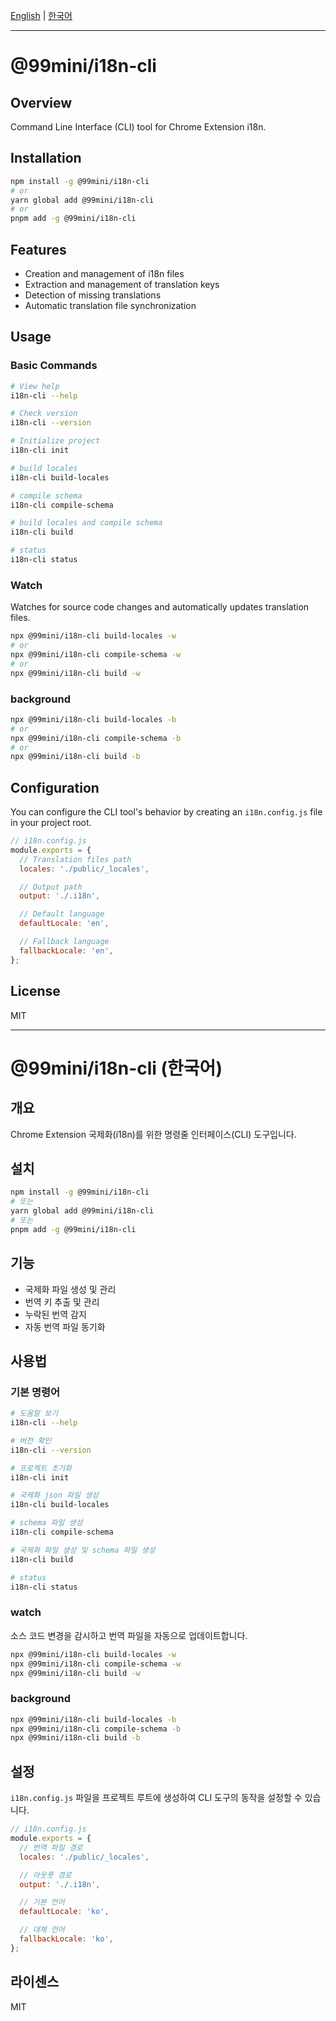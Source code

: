 [English](#99minii18n-cli) | [한국어](#99minii18n-cli-한국어)

---

# @99mini/i18n-cli

## Overview

Command Line Interface (CLI) tool for Chrome Extension i18n.

## Installation

```bash
npm install -g @99mini/i18n-cli
# or
yarn global add @99mini/i18n-cli
# or
pnpm add -g @99mini/i18n-cli
```

## Features

- Creation and management of i18n files
- Extraction and management of translation keys
- Detection of missing translations
- Automatic translation file synchronization

## Usage

### Basic Commands

```bash
# View help
i18n-cli --help

# Check version
i18n-cli --version

# Initialize project
i18n-cli init

# build locales
i18n-cli build-locales

# compile schema
i18n-cli compile-schema

# build locales and compile schema
i18n-cli build

# status
i18n-cli status
```

### Watch

Watches for source code changes and automatically updates translation files.

```bash
npx @99mini/i18n-cli build-locales -w
# or
npx @99mini/i18n-cli compile-schema -w
# or
npx @99mini/i18n-cli build -w
```

### background

```bash
npx @99mini/i18n-cli build-locales -b
# or
npx @99mini/i18n-cli compile-schema -b
# or
npx @99mini/i18n-cli build -b
```

## Configuration

You can configure the CLI tool's behavior by creating an `i18n.config.js` file in your project root.

```javascript
// i18n.config.js
module.exports = {
  // Translation files path
  locales: './public/_locales',

  // Output path
  output: './.i18n',

  // Default language
  defaultLocale: 'en',

  // Fallback language
  fallbackLocale: 'en',
};
```

## License

MIT

---

# @99mini/i18n-cli (한국어)

## 개요

Chrome Extension 국제화(i18n)를 위한 명령줄 인터페이스(CLI) 도구입니다.

## 설치

```bash
npm install -g @99mini/i18n-cli
# 또는
yarn global add @99mini/i18n-cli
# 또는
pnpm add -g @99mini/i18n-cli
```

## 기능

- 국제화 파일 생성 및 관리
- 번역 키 추출 및 관리
- 누락된 번역 감지
- 자동 번역 파일 동기화

## 사용법

### 기본 명령어

```bash
# 도움말 보기
i18n-cli --help

# 버전 확인
i18n-cli --version

# 프로젝트 초기화
i18n-cli init

# 국제화 json 파일 생성
i18n-cli build-locales

# schema 파일 생성
i18n-cli compile-schema

# 국제화 파일 생성 및 schema 파일 생성
i18n-cli build

# status
i18n-cli status
```

### watch

소스 코드 변경을 감시하고 번역 파일을 자동으로 업데이트합니다.

```bash
npx @99mini/i18n-cli build-locales -w
npx @99mini/i18n-cli compile-schema -w
npx @99mini/i18n-cli build -w
```

### background

```bash
npx @99mini/i18n-cli build-locales -b
npx @99mini/i18n-cli compile-schema -b
npx @99mini/i18n-cli build -b
```

## 설정

`i18n.config.js` 파일을 프로젝트 루트에 생성하여 CLI 도구의 동작을 설정할 수 있습니다.

```javascript
// i18n.config.js
module.exports = {
  // 번역 파일 경로
  locales: './public/_locales',

  // 아웃풋 경로
  output: './.i18n',

  // 기본 언어
  defaultLocale: 'ko',

  // 대체 언어
  fallbackLocale: 'ko',
};
```

## 라이센스

MIT
